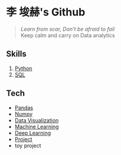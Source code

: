 # 李 埈赫's Github
> _Learn from scar, Don't be afraid to fail_  
> Keep calm and carry on
> Data analytics 


## Skills

1. [Python](https://github.com/unknown-jun/Python)
2. [SQL](https://github.com/unknown-jun/Oracle_SQL)

## Tech


- [Pandas](https://github.com/unknown-jun/Pandas)
- [Numpy](https://github.com/unknown-jun/Numpy)
- [Data Visualization](https://github.com/unknown-jun/Data-Visualization)
- [Machine Learning](https://github.com/unknown-jun/Machine_Learning)
- [Deep Learning](https://github.com/unknown-jun/Deep_learning)
- [Project](https://github.com/unknown-jun/seoul_data_contest)
- toy project 
